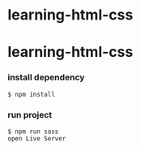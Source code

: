 # learning-html-css
# learning-html-css
### install dependency
    $ npm install
### run project
    $ npm run sass
    open Live Server

